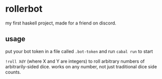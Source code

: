 # rollerbot


my first haskell project, made for a friend on discord.


## usage

put your bot token in a file called `.bot-token` and run `cabal run` to start


`!roll XdY` (where X and Y are integers) to roll arbitrary numbers of arbitrarily-sided dice.
works on any number, not just traditional dice side counts.
